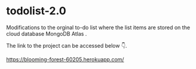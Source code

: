 # todolist-2.0


Modifications to the orginal to-do list where the list items are stored on the cloud database MongoDB Atlas . 

The link to the project can be accessed below 👇.

https://blooming-forest-60205.herokuapp.com/
